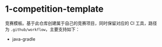 # 1-competition-template

竞赛模板。基于此仓库创建属于自己的竞赛项目，同时保留对应的 CI 工具，路径为 `.github/workflow`，主要支持如下：

- java-gradle

